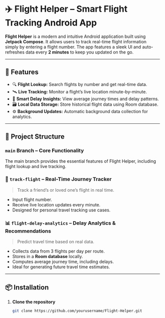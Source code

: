 # ✈️ Flight Helper – Smart Flight Tracking Android App

**Flight Helper** is a modern and intuitive Android application built using **Jetpack Compose**. It allows users to track real-time flight information simply by entering a flight number. The app features a sleek UI and auto-refreshes data every **2 minutes** to keep you updated on the go.

---

## 🌟 Features

- 🔍 **Flight Lookup:** Search flights by number and get real-time data.
- 🛰️ **Live Tracking:** Monitor a flight’s live location minute-by-minute.
- 🧠 **Smart Delay Insights:** View average journey times and delay patterns.
- 🗃️ **Local Data Storage:** Store historical flight data using Room database.
- ⚙️ **Background Updates:** Automatic background data collection for analytics.

---

## 🌿 Project Structure

### `main` Branch – Core Functionality  
The main branch provides the essential features of Flight Helper, including flight lookup and live tracking.

### 🛫 `track-flight` – Real-Time Journey Tracker  
> Track a friend’s or loved one’s flight in real time.

- Input flight number.
- Receive live location updates every minute.
- Designed for personal travel tracking use cases.

### 📊 `flight-delay-analytics` – Delay Analytics & Recommendations  
> Predict travel time based on real data.

- Collects data from 3 flights per day per route.
- Stores in a **Room database** locally.
- Computes average journey time, including delays.
- Ideal for generating future travel time estimates.

---

## 📦 Installation

1. **Clone the repository**  
   ```bash
   git clone https://github.com/yourusername/Flight-Helper.git

